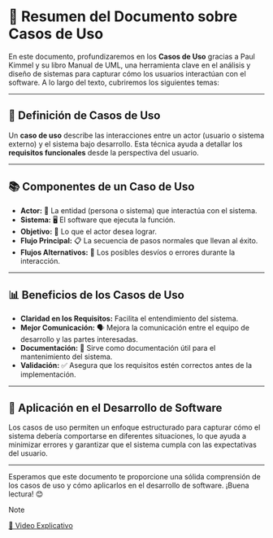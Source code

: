 # 🌟 Resumen del Documento sobre Casos de Uso

En este documento, profundizaremos en los **Casos de Uso** gracias a Paul Kimmel y su libro Manual de UML, una herramienta clave en el análisis y diseño de sistemas para capturar cómo los usuarios interactúan con el software. A lo largo del texto, cubriremos los siguientes temas:

---

## 👥 Definición de Casos de Uso  
Un **caso de uso** describe las interacciones entre un actor (usuario o sistema externo) y el sistema bajo desarrollo. Esta técnica ayuda a detallar los **requisitos funcionales** desde la perspectiva del usuario.

---

## 📚 Componentes de un Caso de Uso  
- **Actor:** 👤 La entidad (persona o sistema) que interactúa con el sistema.
- **Sistema:** 🖥️ El software que ejecuta la función.
- **Objetivo:** 🎯 Lo que el actor desea lograr.
- **Flujo Principal:** 📋 La secuencia de pasos normales que llevan al éxito.
- **Flujos Alternativos:** 🚧 Los posibles desvíos o errores durante la interacción.

---

## 📊 Beneficios de los Casos de Uso  
- **Claridad en los Requisitos:** Facilita el entendimiento del sistema.
- **Mejor Comunicación:** 🗣️ Mejora la comunicación entre el equipo de desarrollo y las partes interesadas.
- **Documentación:** 📄 Sirve como documentación útil para el mantenimiento del sistema.
- **Validación:** ✅ Asegura que los requisitos estén correctos antes de la implementación.

---

## 🚀 Aplicación en el Desarrollo de Software  
Los casos de uso permiten un enfoque estructurado para capturar cómo el sistema debería comportarse en diferentes situaciones, lo que ayuda a minimizar errores y garantizar que el sistema cumpla con las expectativas del usuario.

---

Esperamos que este documento te proporcione una sólida comprensión de los casos de uso y cómo aplicarlos en el desarrollo de software. ¡Buena lectura! 😊

>[!NOTE]
[🎥 Video Explicativo](https://youtu.be/1I979cB4QWQ)
